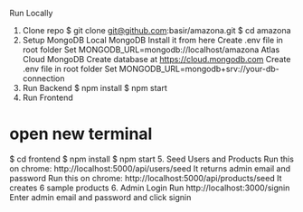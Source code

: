 Run Locally

1. Clone repo
   $ git clone git@github.com:basir/amazona.git
   $ cd amazona
2. Setup MongoDB
   Local MongoDB
   Install it from here
   Create .env file in root folder
   Set MONGODB_URL=mongodb://localhost/amazona
   Atlas Cloud MongoDB
   Create database at https://cloud.mongodb.com
   Create .env file in root folder
   Set MONGODB_URL=mongodb+srv://your-db-connection
3. Run Backend
   $ npm install
   $ npm start
4. Run Frontend

# open new terminal

$ cd frontend
$ npm install
$ npm start 5. Seed Users and Products
Run this on chrome: http://localhost:5000/api/users/seed
It returns admin email and password
Run this on chrome: http://localhost:5000/api/products/seed
It creates 6 sample products 6. Admin Login
Run http://localhost:3000/signin
Enter admin email and password and click signin
